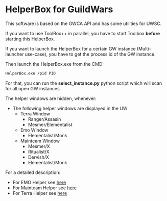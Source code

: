# HelperBox for GuildWars

This software is based on the GWCA API and has some utilities for UWSC.

If you want to use ToolBox++ in parallel, you have to start Toolbox **before** starting this HelperBox.  

If you want to launch the HelperBox for a certain GW instance (Multi-launcher use-case), you have to get the process id of the GW instance.

Then launch the HelperBox.exe from the CMD:

```bash
HelperBox.exe /pid PID
```

For that, you can run the **select_instance.py** python script which will scan for all open GW instances.

The helper windows are hidden, whenever:

- The following helper windows are displayed in the UW
    - Terra Window
        - Ranger/Assasin
        - Mesmer/Elementalist
    - Emo Window
        - Elementalist/Monk
    - Mainteam Window
        - Mesmer/X
        - Ritualist/X
        - Dervish/X
        - Elementalist/Monk

For a detailed description:

- For EMO Helper see [here](./Emo.md)
- For Mainteam Helper see [here](./Mainteam.md)
- For Terra Helper see [here](./Terra.md)
